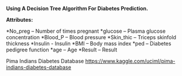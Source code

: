 **Using A Decision Tree Algorithm For Diabetes Prediction.**

**Attributes:**

*No_preg   –   Number of times pregnant
*glucose   –   Plasma glucose concentration
*Blood_P   –   Blood pressure
*Skin_thic –   Triceps skinfold thickness
*Insulin   -   Insulin
*BMI       –   Body mass index
*ped       –   Diabetes pedigree function
*age       –   Age
*Result    –   Result

Pima Indians Diabetes Database
https://www.kaggle.com/uciml/pima-indians-diabetes-database
